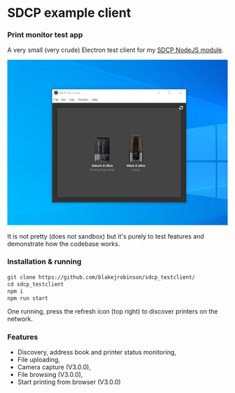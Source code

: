 # SDCP example client

### Print monitor test app
A very small (very crude) Electron test client for my [SDCP NodeJS module](https://www.npmjs.com/package/sdcp). 

![Screenshot](./README.jpg)

It is not pretty (does not sandbox) but it's purely to test features and demonstrate how the codebase works.

### Installation & running
```
git clone https://github.com/blakejrobinson/sdcp_testclient/
cd sdcp_testclient
npm i
npm run start
```

One running, press the refresh icon (top right) to discover printers on the network.

### Features

- Discovery, address book and printer status monitoring,
- File uploading,
- Camera capture (V3.0.0),
- File browsing (V3.0.0),
- Start printing from browser (V3.0.0)
